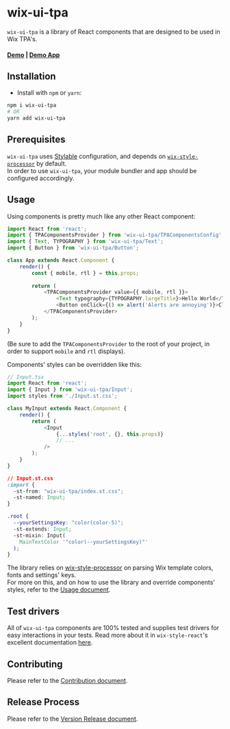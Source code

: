 # wix-ui-tpa

`wix-ui-tpa` is a library of React components that are designed to be used in Wix TPA's.

#### [Demo](https://wix-wix-ui-tpa.surge.sh/) | [Demo App](https://github.com/wix/wix-ui-tpa-example)
  
## Installation
* Install with `npm` or `yarn`:
```sh
npm i wix-ui-tpa
# OR
yarn add wix-ui-tpa
```
 
## Prerequisites
`wix-ui-tpa` uses [Stylable](https://stylable.io/) configuration, and depends on 
[`wix-style-processor`](https://github.com/wix/wix-style-processor) by default.     
In order to use `wix-ui-tpa`, your module bundler and app should be configured accordingly.

## Usage
Using components is pretty much like any other React component:
```typescript jsx
import React from 'react';
import { TPAComponentsProvider } from 'wix-ui-tpa/TPAComponentsConfig';
import { Text, TYPOGRAPHY } from 'wix-ui-tpa/Text';
import { Button } from 'wix-ui-tpa/Button';

class App extends React.Component {
    render() {
        const { mobile, rtl } = this.props;
        
        return (
            <TPAComponentsProvider value={{ mobile, rtl }}>
                <Text typography={TYPOGRAPHY.largeTitle}>Hello World</Text>
                <Button onClick={() => alert('Alerts are annoying')}>Click me</Button>
            </TPAComponentsProvider>  
        );   
    }
}
```
(Be sure to add the `TPAComponentsProvider` to the root of your project, in order to support
`mobile` and `rtl` displays).
 
Components' styles can be overridden like this:
```typescript jsx
// Input.tsx 
import React from 'react';
import { Input } from 'wix-ui-tpa/Input';
import styles from './Input.st.css';

class MyInput extends React.Component {
    render() {
        return (
            <Input 
                {...styles('root', {}, this.props)}
                // ...
            />
        );
    }
}

```
```css
// Input.st.css 
:import {
  -st-from: "wix-ui-tpa/index.st.css";
  -st-named: Input;
}

.root {
  --yourSettingsKey: "color(color-5)";
  -st-extends: Input;
  -st-mixin: Input(
    MainTextColor '"color(--yourSettingsKey)"'
  );
}
```
The library relies on [wix-style-processor](https://github.com/wix/wix-style-processor) 
on parsing Wix template colors, fonts and settings' keys.  
For more on this, and on how to use the library and override components' styles, 
refer to the [Usage document](./docs/USAGE.md).

## Test drivers
All of `wix-ui-tpa` components are 100% tested and supplies test drivers for easy 
interactions in your tests. Read more about it in `wix-style-react`'s excellent 
documentation [here](https://github.com/wix/wix-style-react/blob/master/docs/usage/COMPONENTS_DRIVERS.md).

## Contributing
Please refer to the [Contribution document](./docs/CONTRIBUTION.md).

## Release Process
Please refer to the [Version Release document](./docs/internal/VERSION_RELEASE.md).
